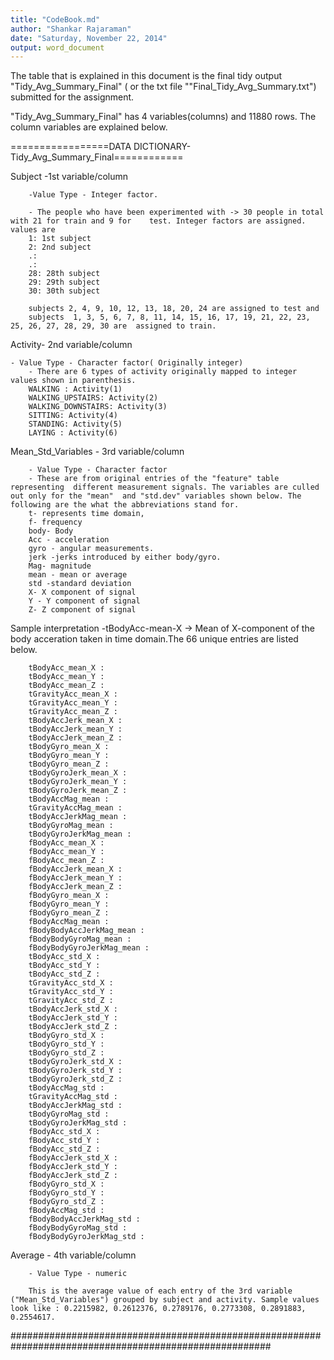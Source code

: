 ```yaml
---
title: "CodeBook.md"
author: "Shankar Rajaraman"
date: "Saturday, November 22, 2014"
output: word_document
---
```


The table that is explained in this document is the final tidy output "Tidy_Avg_Summary_Final" ( or the txt file ""Final_Tidy_Avg_Summary.txt") submitted for the assignment. 

"Tidy_Avg_Summary_Final" has 4 variables(columns) and 11880 rows. The column variables are explained below.

=================DATA DICTIONARY- Tidy_Avg_Summary_Final============ 

Subject -1st variable/column

        -Value Type - Integer factor. 
        
        - The people who have been experimented with -> 30 people in total with 21 for train and 9 for    test. Integer factors are assigned. values are  
        1: 1st subject
        2: 2nd subject
        .:
        .:
        28: 28th subject
        29: 29th subject
        30: 30th subject
        
        subjects 2, 4, 9, 10, 12, 13, 18, 20, 24 are assigned to test and
        subjects  1, 3, 5, 6, 7, 8, 11, 14, 15, 16, 17, 19, 21, 22, 23, 25, 26, 27, 28, 29, 30 are  assigned to train.
        


Activity- 2nd variable/column


	- Value Type - Character factor( Originally integer)
        - There are 6 types of activity originally mapped to integer values shown in parenthesis.
        WALKING : Activity(1)
        WALKING_UPSTAIRS: Activity(2)
        WALKING_DOWNSTAIRS: Activity(3)
        SITTING: Activity(4)
        STANDING: Activity(5)
        LAYING : Activity(6)
        
        
        
Mean_Std_Variables - 3rd variable/column
        
        
        - Value Type - Character factor
        - These are from original entries of the "feature" table representing  different measurement signals. The variables are culled out only for the "mean"  and "std.dev" variables shown below. The following are the what the abbreviations stand for.
        t- represents time domain,
        f- frequency
        body- Body
        Acc - acceleration
        gyro - angular measurements.
        jerk -jerks introduced by either body/gyro. 
        Mag- magnitude
        mean - mean or average
        std -standard deviation
        X- X component of signal
        Y - Y component of signal
        Z- Z component of signal
Sample interpretation -tBodyAcc-mean-X -> Mean of X-component of the body acceration taken in time domain.The 66 unique entries are listed below.

        tBodyAcc_mean_X :
        tBodyAcc_mean_Y :
        tBodyAcc_mean_Z :
        tGravityAcc_mean_X :
        tGravityAcc_mean_Y :
        tGravityAcc_mean_Z :
        tBodyAccJerk_mean_X :
        tBodyAccJerk_mean_Y :
        tBodyAccJerk_mean_Z :
        tBodyGyro_mean_X :
        tBodyGyro_mean_Y :
        tBodyGyro_mean_Z :
        tBodyGyroJerk_mean_X :
        tBodyGyroJerk_mean_Y :
        tBodyGyroJerk_mean_Z :
        tBodyAccMag_mean :
        tGravityAccMag_mean :
        tBodyAccJerkMag_mean :
        tBodyGyroMag_mean :
        tBodyGyroJerkMag_mean :
        fBodyAcc_mean_X :
        fBodyAcc_mean_Y :
        fBodyAcc_mean_Z :
        fBodyAccJerk_mean_X :
        fBodyAccJerk_mean_Y :
        fBodyAccJerk_mean_Z :
        fBodyGyro_mean_X :
        fBodyGyro_mean_Y :
        fBodyGyro_mean_Z :
        fBodyAccMag_mean :
        fBodyBodyAccJerkMag_mean :
        fBodyBodyGyroMag_mean :
        fBodyBodyGyroJerkMag_mean :
        tBodyAcc_std_X :
        tBodyAcc_std_Y :
        tBodyAcc_std_Z :
        tGravityAcc_std_X :
        tGravityAcc_std_Y :
        tGravityAcc_std_Z :
        tBodyAccJerk_std_X :
        tBodyAccJerk_std_Y :
        tBodyAccJerk_std_Z :
        tBodyGyro_std_X :
        tBodyGyro_std_Y :
        tBodyGyro_std_Z :
        tBodyGyroJerk_std_X :
        tBodyGyroJerk_std_Y :
        tBodyGyroJerk_std_Z :
        tBodyAccMag_std :
        tGravityAccMag_std :
        tBodyAccJerkMag_std :
        tBodyGyroMag_std :
        tBodyGyroJerkMag_std :
        fBodyAcc_std_X :
        fBodyAcc_std_Y :
        fBodyAcc_std_Z :
        fBodyAccJerk_std_X :
        fBodyAccJerk_std_Y :
        fBodyAccJerk_std_Z :
        fBodyGyro_std_X :
        fBodyGyro_std_Y :
        fBodyGyro_std_Z :
        fBodyAccMag_std :
        fBodyBodyAccJerkMag_std :
        fBodyBodyGyroMag_std :
        fBodyBodyGyroJerkMag_std :


Average - 4th variable/column 

        - Value Type - numeric

        This is the average value of each entry of the 3rd variable ("Mean_Std_Variables") grouped by subject and activity. Sample values look like : 0.2215982, 0.2612376, 0.2789176, 0.2773308, 0.2891883, 0.2554617.
        
#######################################################################################################

